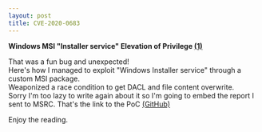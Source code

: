 ```yaml
---
layout: post
title: CVE-2020-0683
---
```

__Windows MSI "Installer service" Elevation of Privilege [(1)](https://docs.microsoft.com/en-us/windows/win32/msi/windows-installer-portal)__   
  
That was a fun bug and unexpected!  
Here's how I managed to exploit "Windows Installer service" through a custom MSI package.  
Weaponized a race condition to get DACL and file content overwrite.  
Sorry I'm too lazy to write again about it so I'm going to embed the report I sent to MSRC.
That's the link to the PoC [(GitHub)](https://docs.microsoft.com/en-us/windows/win32/msi/windows-installer-portal) 

Enjoy the reading.  

<object data="/Assets/MSI_EoP_New.pdf" type="application/pdf" height="800px" width="100%" >
    <embed src="/Assets/MSI_EoP_New.pdf" type="application/pdf" height="800px" width="100%" />
</object>
    

